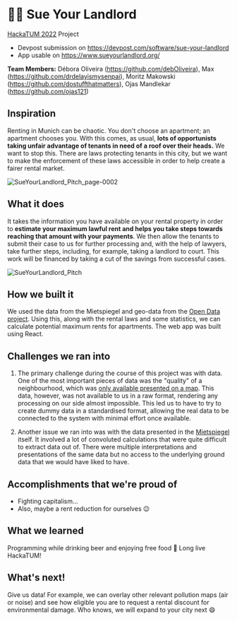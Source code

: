 # 🧑‍⚖️ Sue Your Landlord 

[HackaTUM 2022](https://hackatum22.devpost.com/) Project<br/>

- Devpost submission on https://devpost.com/software/sue-your-landlord<br/>
- App usable on https://www.sueyourlandlord.org/

**Team Members:** Débora Oliveira (https://github.com/debOliveira), Max (https://github.com/drdelayismysenpai), Moritz Makowski (https://github.com/dostuffthatmatters), Ojas Mandlekar (https://github.com/ojas121)

## Inspiration
Renting in Munich can be chaotic. You don't choose an apartment; an apartment chooses you. With this comes, as usual, **lots of opportunists taking unfair advantage of tenants in need of a roof over their heads.** We want to stop this. There are laws protecting tenants in this city, but we want to make the enforcement of these laws accessible in order to help create a fairer rental market.

![SueYourLandlord_Pitch_page-0002](https://user-images.githubusercontent.com/29046316/202885683-a105b22d-0dc4-44fb-aa72-2957ee8a3437.jpg)

## What it does
It takes the information you have available on your rental property in order to **estimate your maximum lawful rent and helps you take steps towards reaching that amount with your payments**. We then allow the tenants to submit their case to us for further processing and, with the help of lawyers, take further steps, including, for example, taking a landlord to court. This work will be financed by taking a cut of the savings from successful cases. 

![SueYourLandlord_Pitch](https://user-images.githubusercontent.com/48807586/202893629-7cfe76b9-15c6-47ba-9275-b3fe2586a359.png)

## How we built it
We used the data from the Mietspiegel and geo-data from the [Open Data project](https://opendata.muenchen.de/). Using this, along with the rental laws and some statistics, we can calculate potential maximum rents for apartments. The web app was built using React.

## Challenges we ran into
1. The primary challenge during the course of this project was with data. One of the most important pieces of data was the "quality" of a neighbourhood, which was [only available presented on a map](https://2019.mietspiegel-muenchen.de/wohnlagenkarte/). This data, however, was not available to us in a raw format, rendering any processing on our side almost impossible. This led us to have to try to create dummy data in a standardised format, allowing the real data to be connected to the system with minimal effort once available.

2. Another issue we ran into was with the data presented in the [Mietspiegel](https://2021.mietspiegel-muenchen.de/broschueren/Mietspiegel_2021_Broschuere.pdf) itself. It involved a lot of convoluted calculations that were quite difficult to extract data out of. There were multiple interpretations and presentations of the same data but no access to the underlying ground data that we would have liked to have.
 
## Accomplishments that we're proud of
- Fighting capitalism...
- Also, maybe a rent reduction for ourselves :wink:

## What we learned
Programming while drinking beer and enjoying free food :blue_heart: Long live HackaTUM!

## What's next!
Give us data! For example, we can overlay other relevant pollution maps (air or noise) and see how eligible you are to request a rental discount for environmental damage. Who knows, we will expand to your city next :smile:


